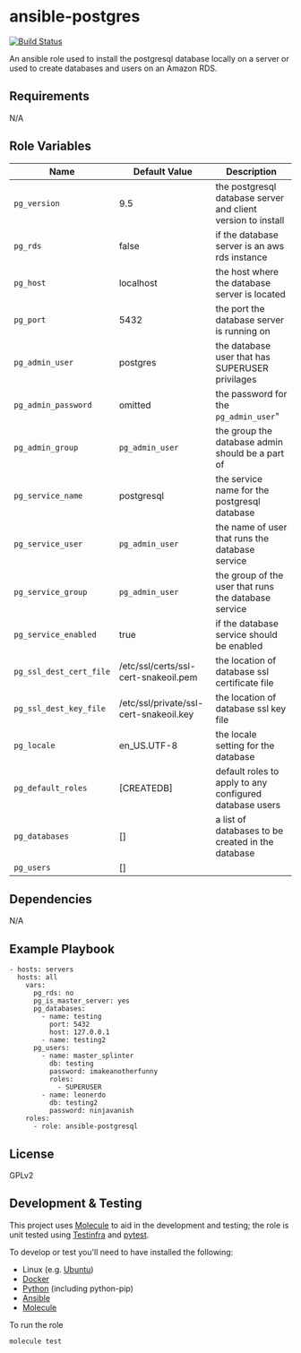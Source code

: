 ansible-postgres
=========
[![Build Status](https://travis-ci.org/openstax/ansible-postgresql.svg?branch=master)](https://travis-ci.org/openstax/ansible-postgresql)

An ansible role used to install the postgresql database locally on a server or used to create databases and users on an Amazon RDS.

Requirements
------------

N/A

Role Variables
--------------





| Name                            | Default Value    | Description                                                                      |
| ------------------------------- | ---------------- | -------------------------------------------------------------------------------- |
|`pg_version`| 9.5 | the postgresql database server and client version to install |
|`pg_rds`| false | if the database server is an aws rds instance |
|`pg_host` | localhost | the host where the database server is located |
|`pg_port` | 5432 | the port the database server is running on |
|`pg_admin_user` | postgres | the database user that has SUPERUSER privilages |
|`pg_admin_password` | omitted | the password for the `pg_admin_user`" |
|`pg_admin_group` | `pg_admin_user` | the group the database admin should be a part of |
|`pg_service_name`| postgresql | the service name for the postgresql database |
|`pg_service_user`| `pg_admin_user` | the name of user that runs the database service |
|`pg_service_group` | `pg_admin_user` | the group of the user that runs the database service |
|`pg_service_enabled` | true | if the database service should be enabled |
|`pg_ssl_dest_cert_file` | /etc/ssl/certs/ssl-cert-snakeoil.pem | the location of database ssl certificate file |
|`pg_ssl_dest_key_file` | /etc/ssl/private/ssl-cert-snakeoil.key | the location of database ssl key file |
|`pg_locale` | en_US.UTF-8 | the locale setting for the database |
|`pg_default_roles` | [CREATEDB] | default roles to apply to any configured database users |
|`pg_databases` | [] | a list of databases to be created in the database |
|`pg_users` | []

Dependencies
------------

N/A

Example Playbook
----------------

    - hosts: servers
      hosts: all
        vars:
          pg_rds: no
          pg_is_master_server: yes
          pg_databases:
            - name: testing
              port: 5432
              host: 127.0.0.1
            - name: testing2
          pg_users:
            - name: master_splinter
              db: testing
              password: imakeanotherfunny
              roles:
                - SUPERUSER
            - name: leonerdo
              db: testing2
              password: ninjavanish
        roles:
          - role: ansible-postgresql

License
-------

GPLv2

Development & Testing
---------------------

This project uses [Molecule](http://molecule.readthedocs.io/) to aid in the
development and testing; the role is unit tested using
[Testinfra](http://testinfra.readthedocs.io/) and
[pytest](http://docs.pytest.org/).

To develop or test you'll need to have installed the following:

* Linux (e.g. [Ubuntu](http://www.ubuntu.com/))
* [Docker](https://www.docker.com/)
* [Python](https://www.python.org/) (including python-pip)
* [Ansible](https://www.ansible.com/)
* [Molecule](http://molecule.readthedocs.io/)

To run the role

```bash
molecule test
```
